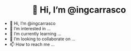 <div id="header" align="center">
  <h1>👋 Hi, I’m @ingcarrasco</h1>
</div>

- 👋 Hi, I’m @ingcarrasco
- 👀 I’m interested in ...
- 🌱 I’m currently learning ...
- 💞️ I’m looking to collaborate on ...
- 📫 How to reach me ...

<!---
ingcarrasco/ingcarrasco is a ✨ special ✨ repository because its `README.md` (this file) appears on your GitHub profile.
You can click the Preview link to take a look at your changes.
--->
